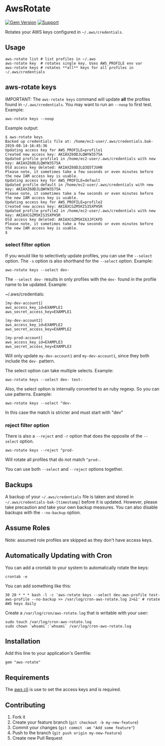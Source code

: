 # AwsRotate

[![Gem Version](https://badge.fury.io/rb/aws-rotate.png)](http://badge.fury.io/rb/aws-rotate)
[![Support](https://img.shields.io/badge/get-support-blue.svg)](https://boltops.com?utm_source=badge&utm_medium=badge&utm_campaign=aws-rotate)

Rotates your AWS keys configured in `~/.aws/credentials`.

## Usage

    aws-rotate list # list profiles in ~/.aws
    aws-rotate key  # rotates single key. Uses AWS_PROFILE env var
    aws-rotate keys # rotates **all** keys for all profiles in ~/.aws/credentials

## aws-rotate keys

IMPORTANT: The `aws-rotate keys` command will update **all** the profiles found in `~/.aws/credentials`.  You may want to run an `--noop` to first test. Example:

    aws-rotate keys --noop

Example output:

    $ aws-rotate keys
    Backed up credentials file at: /home/ec2-user/.aws/credentials.bak-2019-08-14-16:45:36
    Updating access key for AWS_PROFILE=profile1
    Created new access key: AKIAXZ6ODJLQWYW3575A
    Updated profile profile1 in /home/ec2-user/.aws/credentials with new key: AKIAXZ6ODJLQWYW3575A
    Old access key deleted: AKIAXZ6ODJLQ3Q5TJUHN
    Please note, it sometimes take a few seconds or even minutes before the new IAM access key is usable.
    Updating access key for AWS_PROFILE=default
    Updated profile default in /home/ec2-user/.aws/credentials with new key: AKIAXZ6ODJLQWYW3575A
    Please note, it sometimes take a few seconds or even minutes before the new IAM access key is usable.
    Updating access key for AWS_PROFILE=profile2
    Created new access key: AKIAXCGZM5KIS35XPH5R
    Updated profile profile2 in /home/ec2-user/.aws/credentials with new key: AKIAXCGZM5KIS35XPH5R
    Old access key deleted: AKIAXCGZM5KI63JFCKFD
    Please note, it sometimes take a few seconds or even minutes before the new IAM access key is usable.
    $

### select filter option

If you would like to selectively update profiles, you can use the `--select` option. The `-s` option is also shorthand for the `--select` option. Example:

    aws-rotate keys --select dev-

The `--select dev-` results in only profiles with the `dev-` found in the profile name to be updated.  Example:

~/.aws/credentials:

    [my-dev-account1]
    aws_access_key_id=EXAMPLE1
    aws_secret_access_key=EXAMPLE1

    [my-dev-account2]
    aws_access_key_id=EXAMPLE2
    aws_secret_access_key=EXAMPLE2

    [my-prod-account]
    aws_access_key_id=EXAMPLE3
    aws_secret_access_key=EXAMPLE3

Will only update `my-dev-account1` and `my-dev-account1`, since they both include the `dev-` pattern.

The select option can take multiple selects. Example:

    aws-rotate keys --select dev- test-

Also, the select option is internally converted to an ruby regexp. So you can use patterns. Example:

    aws-rotate keys --select ^dev-

In this case the match is stricter and must start with "dev"

### reject filter option

There is also a `--reject` and `-r` option that does the opposite of the `--select` option.

    aws-rotate keys --reject ^prod-

Will rotate all profiles that do not match `^prod-`.

You can use both `--select` and `--reject` options together.

## Backups

A backup of your `~/.aws/credentials` file is taken and stored in `~/.aws/credentials-bak-[timestamp]` before it is updated. However, please take precaution and take your own backup measures.  You can also disable backups with the `--no-backup` option.

## Assume Roles

Note: assumed role profiles are skipped as they don't have access keys.

## Automatically Updating with Cron

You can add a crontab to your system to automatically rotate the keys:

    crontab -e

You can add something like this:

    30 20 * * * bash -l -c 'aws-rotate keys --select dev-aws-profile test-aws-profile --no-backup >> /var/log/cron-aws-rotate.log 2>&1' # rotate AWS keys daily

Create a `/var/log/cron/aws-rotate.log` that is writable with your user:

    sudo touch /var/log/cron-aws-rotate.log
    sudo chown `whoami`:`whoami` /var/log/cron-aws-rotate.log

## Installation

Add this line to your application's Gemfile:

    gem "aws-rotate"

## Requirements

The [aws cli](https://aws.amazon.com/cli/) is use to set the access keys and is required.

## Contributing

1. Fork it
2. Create your feature branch (`git checkout -b my-new-feature`)
3. Commit your changes (`git commit -am "Add some feature"`)
4. Push to the branch (`git push origin my-new-feature`)
5. Create new Pull Request
